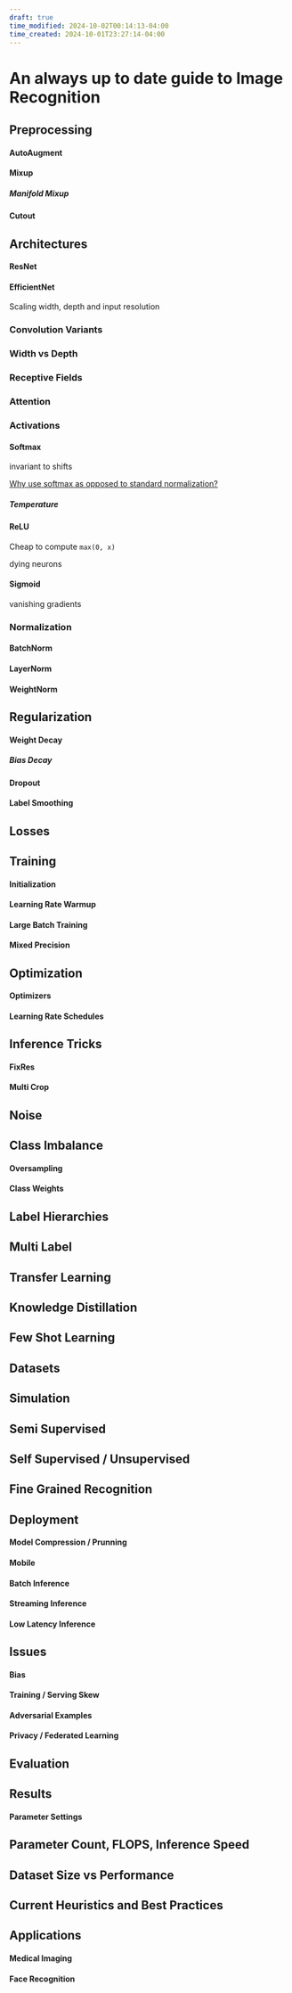 ```yaml
---
draft: true
time_modified: 2024-10-02T00:14:13-04:00
time_created: 2024-10-01T23:27:14-04:00
---
```



# An always up to date guide to Image Recognition

## Preprocessing

#### AutoAugment

#### Mixup

##### Manifold Mixup


#### Cutout

## Architectures

#### ResNet

#### EfficientNet

Scaling width, depth and input resolution

### Convolution Variants

### Width vs Depth

### Receptive Fields

### Attention

### Activations

#### Softmax

invariant to shifts

[Why use softmax as opposed to standard normalization?](https://stackoverflow.com/questions/17187507/why-use-softmax-as-opposed-to-standard-normalization)

##### Temperature

#### ReLU

Cheap to compute `max(0, x)`

dying neurons

#### Sigmoid

vanishing gradients

### Normalization

#### BatchNorm

#### LayerNorm

#### WeightNorm

## Regularization

#### Weight Decay

##### Bias Decay

#### Dropout


#### Label Smoothing

## Losses


## Training

#### Initialization

#### Learning Rate Warmup

#### Large Batch Training

#### Mixed Precision

## Optimization

#### Optimizers


#### Learning Rate Schedules


## Inference Tricks

#### FixRes

#### Multi Crop

## Noise

## Class Imbalance

#### Oversampling

#### Class Weights

## Label Hierarchies

## Multi Label

## Transfer Learning

## Knowledge Distillation

## Few Shot Learning

## Datasets

## Simulation

## Semi Supervised

## Self Supervised / Unsupervised

## Fine Grained Recognition

## Deployment

#### Model Compression / Prunning

#### Mobile

#### Batch Inference

#### Streaming Inference

#### Low Latency Inference

## Issues

#### Bias

#### Training / Serving Skew

#### Adversarial Examples

#### Privacy / Federated Learning

## Evaluation

## Results

#### Parameter Settings


## Parameter Count, FLOPS, Inference Speed

## Dataset Size vs Performance

## Current Heuristics and Best Practices


## Applications

#### Medical Imaging

#### Face Recognition
